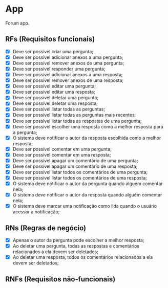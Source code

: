 # App

Forum app.

## RFs (Requisitos funcionais)

- [x] Deve ser possível criar uma pergunta;
- [x] Deve ser possível adicionar anexos a uma pergunta;
- [x] Deve ser possível remover anexos de uma pergunta;
- [x] Deve ser possível responder uma pergunta;
- [x] Deve ser possível adicionar anexos a uma resposta;
- [x] Deve ser possível remover anexos de uma resposta;
- [x] Deve ser possível editar uma pergunta;
- [x] Deve ser possível editar uma resposta;
- [x] Deve ser possível deletar uma pergunta;
- [x] Deve ser possível deletar uma resposta;
- [x] Deve ser possível listar todas as perguntas;
- [x] Deve ser possível listar todas as perguntas mais recentes;
- [x] Deve ser possível listar todas as respostas de uma pergunta;
- [x] Deve ser possível escolher uma resposta como a melhor resposta para a pergunta;
- [x] O sistema deve notificar o autor da resposta escolhida como a melhor resposta;
- [x] Deve ser possível comentar em uma pergunta;
- [x] Deve ser possível comentar em uma resposta;
- [x] Deve ser possível apagar um comentário de uma pergunta;
- [x] Deve ser possível apagar um comentário de uma resposta;
- [x] Deve ser possível listar todos os comentários de uma pergunta;
- [x] Deve ser possível listar todos os comentários de uma resposta;
- [x] O sistema deve notificar o autor da pergunta quando alguém comentar nela;
- [x] O sistema deve notificar o autor da resposta quando alguém comentar nela;
- [x] O sistema deve marcar uma notificação como lida quando o usuário acessar a notificação;

## RNs (Regras de negócio)

- [x] Apenas o autor da pergunta pode escolher a melhor resposta;
- [x] Ao deletar uma pergunta, todas as respostas e comentários relacionados a ela devem ser deletados;
- [x] Ao deletar uma resposta, todos os comentários relacionados a ela devem ser deletados;

## RNFs (Requisitos não-funcionais)
